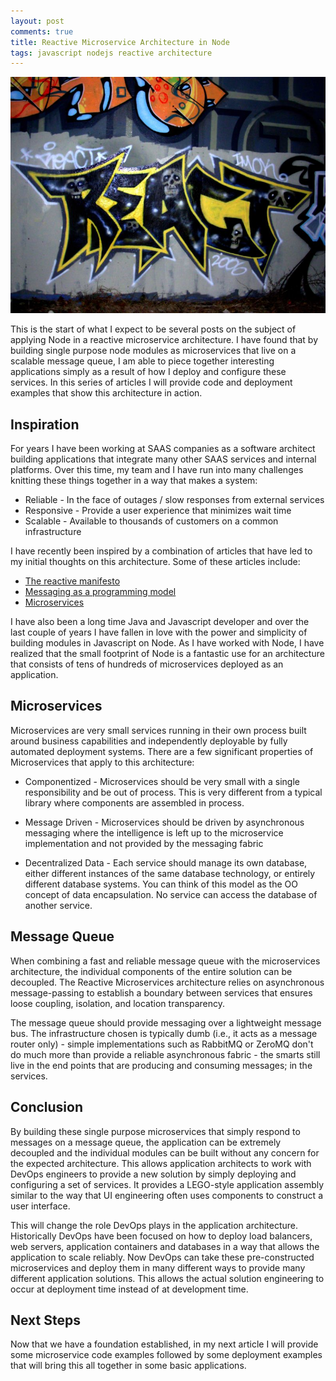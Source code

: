 ```yaml
---
layout: post
comments: true
title: Reactive Microservice Architecture in Node
tags: javascript nodejs reactive architecture
---
```


![](/public/react.jpg)

This is the start of what I expect to be several posts on the subject of applying Node in a reactive microservice architecture. I have found that by building single purpose node modules as microservices that live on a scalable message queue, I am able to piece together interesting applications simply as a result of how I deploy and configure these services. In this series of articles I will provide code and deployment examples that show this architecture in action.
<!--more-->

## Inspiration

For years I have been working at SAAS companies as a software architect building applications that integrate many other SAAS services and internal platforms. Over this time, my team and I have run into many challenges knitting these things together in a way that makes a system:

* Reliable - In the face of outages / slow responses from external services
* Responsive - Provide a user experience that minimizes wait time
* Scalable - Available to thousands of customers on a common infrastructure

I have recently been inspired by a combination of articles that have led to my initial thoughts on this architecture. Some of these articles include:

* [The reactive manifesto](http://www.reactivemanifesto.org/)
* [Messaging as a programming model](http://eventuallyconsistent.net/2013/08/12/messaging-as-a-programming-model-part-1/)
* [Microservices](http://martinfowler.com/articles/microservices.html)

I have also been a long time Java and Javascript developer and over the last couple of years I have fallen in love with the power and simplicity of building modules in Javascript on Node. As I have worked with Node, I have realized that the small footprint of Node is a fantastic use for an architecture that consists of tens of hundreds of microservices deployed as an application.

## Microservices

Microservices are very small services running in their own process built around business capabilities and independently deployable by fully automated deployment systems. There are a few significant properties of Microservices that apply to this architecture:

* Componentized - Microservices should be very small with a single responsibility and be out of process. This is very different from a typical library where components are assembled in process.

* Message Driven - Microservices should be driven by asynchronous messaging where the intelligence is left up to the microservice implementation and not provided by the messaging fabric

* Decentralized Data - Each service should manage its own database, either different instances of the same database technology, or entirely different database systems. You can think of this model as the OO concept of data encapsulation. No service can access the database of another service.

## Message Queue

When combining a fast and reliable message queue with the microservices architecture, the individual components of the entire solution can be decoupled. The Reactive Microservices architecture relies on asynchronous message-passing to establish a boundary between services that ensures loose coupling, isolation, and location transparency.

The message queue should provide messaging over a lightweight message bus. The infrastructure chosen is typically dumb (i.e., it acts as a message router only) - simple implementations such as RabbitMQ or ZeroMQ don't do much more than provide a reliable asynchronous fabric - the smarts still live in the end points that are producing and consuming messages; in the services.

## Conclusion

By building these single purpose microservices that simply respond to messages on a message queue, the application can be extremely decoupled and the individual modules can be built without any concern for the expected architecture. This allows application architects to work with DevOps engineers to provide a new solution by simply deploying and configuring a set of services. It provides a LEGO-style application assembly similar to the way that UI engineering often uses components to construct a user interface.

This will change the role DevOps plays in the application architecture. Historically DevOps have been focused on how to deploy load balancers, web servers, application containers and databases in a way that allows the application to scale reliably. Now DevOps can take these pre-constructed microservices and deploy them in many different ways to provide many different application solutions. This allows the actual solution engineering to occur at deployment time instead of at development time.

## Next Steps

Now that we have a foundation established, in my next article I will provide some microservice code examples followed by some deployment examples that will bring this all together in some basic applications.
